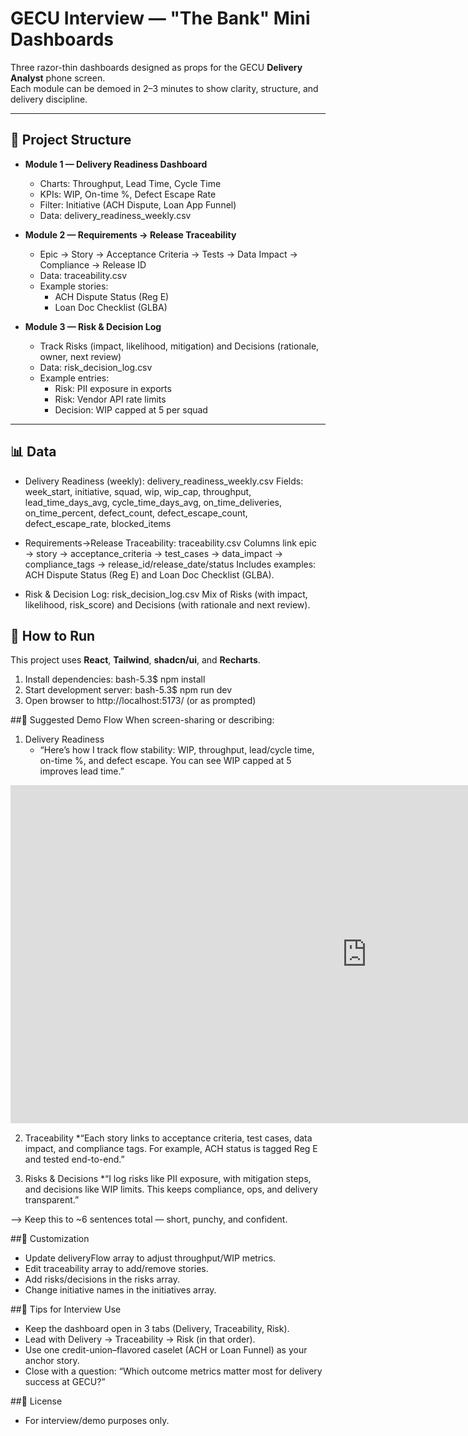# GECU Interview — "The Bank" Mini Dashboards

Three razor-thin dashboards designed as props for the GECU **Delivery Analyst** phone screen.  
Each module can be demoed in 2–3 minutes to show clarity, structure, and delivery discipline.

---

## 📂 Project Structure
- **Module 1 — Delivery Readiness Dashboard**  
  - Charts: Throughput, Lead Time, Cycle Time  
  - KPIs: WIP, On-time %, Defect Escape Rate  
  - Filter: Initiative (ACH Dispute, Loan App Funnel)
  - Data: delivery_readiness_weekly.csv

- **Module 2 — Requirements → Release Traceability**  
  - Epic → Story → Acceptance Criteria → Tests → Data Impact → Compliance → Release ID
  - Data: traceability.csv  
  - Example stories:
    - ACH Dispute Status (Reg E)
    - Loan Doc Checklist (GLBA)

- **Module 3 — Risk & Decision Log**  
  - Track Risks (impact, likelihood, mitigation) and Decisions (rationale, owner, next review)
  - Data: risk_decision_log.csv 
  - Example entries:
    - Risk: PII exposure in exports  
    - Risk: Vendor API rate limits  
    - Decision: WIP capped at 5 per squad

---

## 📊 Data

- Delivery Readiness (weekly): delivery_readiness_weekly.csv
Fields: week_start, initiative, squad, wip, wip_cap, throughput, lead_time_days_avg, cycle_time_days_avg, on_time_deliveries, on_time_percent, defect_count, defect_escape_count, defect_escape_rate, blocked_items

- Requirements→Release Traceability: traceability.csv
Columns link epic → story → acceptance_criteria → test_cases → data_impact → compliance_tags → release_id/release_date/status
Includes examples: ACH Dispute Status (Reg E) and Loan Doc Checklist (GLBA).

- Risk & Decision Log: risk_decision_log.csv
Mix of Risks (with impact, likelihood, risk_score) and Decisions (with rationale and next review).

## 🚀 How to Run
This project uses **React**, **Tailwind**, **shadcn/ui**, and **Recharts**.

1. Install dependencies:
   bash-5.3$ npm install
2. Start development server:
   bash-5.3$ npm run dev
3. Open browser to http://localhost:5173/ (or as prompted)

##🎤 Suggested Demo Flow
When screen-sharing or describing:

1. Delivery Readiness
   * “Here’s how I track flow stability: WIP, throughput, lead/cycle time, on-time %, and defect escape. You can see WIP capped at 5 improves lead time.”

<iframe title="FourTwentyAnalytics" width="1140" height="541.25" src="https://app.powerbi.com/reportEmbed?reportId=5ccf2c2f-2272-4165-a6a3-3d5a528a4be7&autoAuth=true&ctid=dc1332eb-e1d9-4c3f-8456-0ab8e38f68b6" frameborder="0" allowFullScreen="true"></iframe>

2. Traceability
   *“Each story links to acceptance criteria, test cases, data impact, and compliance tags. For example, ACH status is tagged Reg E and tested end-to-end.”

3. Risks & Decisions
   *“I log risks like PII exposure, with mitigation steps, and decisions like WIP limits. This keeps compliance, ops, and delivery transparent.”

--> Keep this to ~6 sentences total — short, punchy, and confident.

##🧩 Customization
- Update deliveryFlow array to adjust throughput/WIP metrics.
- Edit traceability array to add/remove stories.
- Add risks/decisions in the risks array.
- Change initiative names in the initiatives array.

##📌 Tips for Interview Use
- Keep the dashboard open in 3 tabs (Delivery, Traceability, Risk).
- Lead with Delivery → Traceability → Risk (in that order).
- Use one credit-union–flavored caselet (ACH or Loan Funnel) as your anchor story.
- Close with a question: “Which outcome metrics matter most for delivery success at GECU?”

##📄 License
- For interview/demo purposes only.
